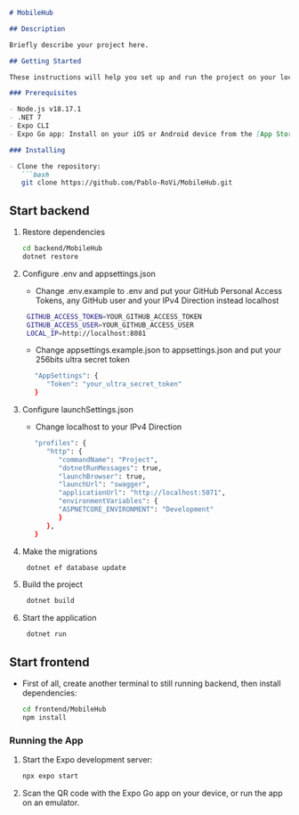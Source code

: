 ```markdown
# MobileHub

## Description

Briefly describe your project here.

## Getting Started

These instructions will help you set up and run the project on your local machine.

### Prerequisites

- Node.js v18.17.1
- .NET 7
- Expo CLI
- Expo Go app: Install on your iOS or Android device from the [App Store](https://apps.apple.com/us/app/expo-go/id982107779) or [Google Play](https://play.google.com/store/apps/details?id=host.exp.exponent).

### Installing

- Clone the repository:
   ```bash
   git clone https://github.com/Pablo-RoVi/MobileHub.git
   ```

## Start backend
1. Restore dependencies
   ```bash
   cd backend/MobileHub
   dotnet restore
   ```

2. Configure .env and appsettings.json
   - Change .env.example to .env and put your GitHub Personal Access Tokens, any GitHub user and your IPv4 Direction instead localhost
   ```bash
    GITHUB_ACCESS_TOKEN=YOUR_GITHUB_ACCESS_TOKEN
    GITHUB_ACCESS_USER=YOUR_GITHUB_ACCESS_USER
    LOCAL_IP=http://localhost:8081
   ```
   - Change appsettings.example.json to appsettings.json and put your 256bits ultra secret token
   ```bash
      "AppSettings": {
         "Token": "your_ultra_secret_token"
      }
   ```

3. Configure launchSettings.json
   - Change localhost to your IPv4 Direction
   ```bash
      "profiles": {
         "http": {
            "commandName": "Project",
            "dotnetRunMessages": true,
            "launchBrowser": true,
            "launchUrl": "swagger",
            "applicationUrl": "http://localhost:5071",
            "environmentVariables": {
            "ASPNETCORE_ENVIRONMENT": "Development"
            }
         },
      }
   ```

4. Make the migrations
   ```bash
    dotnet ef database update
   ```

5. Build the project
   ```bash
    dotnet build
   ```

6. Start the application
   ```bash
    dotnet run
   ```

## Start frontend

- First of all, create another terminal to still running backend, then install dependencies:
   ```bash
   cd frontend/MobileHub
   npm install
   ```

### Running the App

1. Start the Expo development server:
   ```bash
   npx expo start
   ```

2. Scan the QR code with the Expo Go app on your device, or run the app on an emulator.
